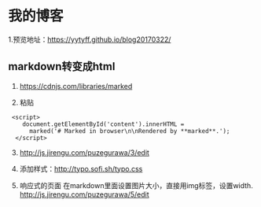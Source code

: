 # 我的博客
1.预览地址：https://yytyff.github.io/blog20170322/
## markdown转变成html
1. https://cdnjs.com/libraries/marked

2. 粘贴 
```
 <script>
    document.getElementById('content').innerHTML =
      marked('# Marked in browser\n\nRendered by **marked**.');
  </script>
  ```
3. http://js.jirengu.com/puzegurawa/3/edit

4. 添加样式：http://typo.sofi.sh/typo.css

5. 响应式的页面
在markdown里面设置图片大小，直接用img标签，设置width.
http://js.jirengu.com/puzegurawa/5/edit
